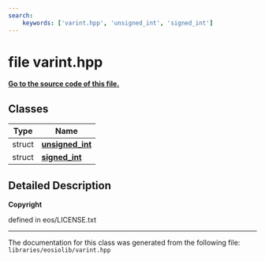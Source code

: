 ```yaml
---
search:
    keywords: ['varint.hpp', 'unsigned_int', 'signed_int']
---
```


# file varint.hpp

**[Go to the source code of this file.](varint_8hpp_source.md)**
## Classes

|Type|Name|
|-----|-----|
|struct|[**unsigned\_int**](structunsigned__int.md)|
|struct|[**signed\_int**](structsigned__int.md)|


## Detailed Description



**Copyright**

defined in eos/LICENSE.txt 





----------------------------------------
The documentation for this class was generated from the following file: `libraries/eosiolib/varint.hpp`
